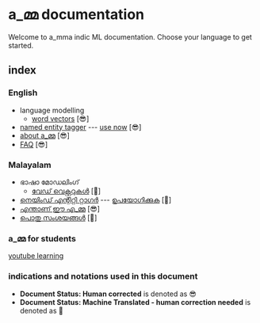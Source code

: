 # a_മ്മ documentation

Welcome to a_mma indic ML documentation. Choose your language to get started. 

## index

### English
* language modelling
	* [word vectors](https://github.com/a-mma/a-mma-documentation/blob/master/docs/01.10_language_modelling/word_vect_en.md)   [😎]
* [named entity tagger](https://github.com/a-mma/a-mma-documentation/blob/master/docs/01_named_entity_recognition/ner_en.md) --- [use now](https://amma-ner-frontend.herokuapp.com/)   [😎]
* [about a_മ്മ](https://github.com/a-mma/a-mma-documentation/blob/master/docs/00_about/about_en.md)   [😎]
* [FAQ](https://github.com/a-mma/a-mma-documentation/blob/master/docs/zz_FAQ/FAQ_en.md)   [😎]


### Malayalam
* ഭാഷാ മോഡലിംഗ്
	* [വേഡ് വെക്റ്ററുകൾ](https://github.com/a-mma/a-mma-documentation/blob/master/docs/01.10_language_modelling/word_vect_ml.md) [🤖]
* [നെയിംഡ് എന്റിറ്റി റ്റാഗര്‍](https://github.com/a-mma/a-mma-documentation/blob/master/docs/01_named_entity_recognition/ner_ml.md) --- [ഉപയോഗിക്കുക](https://amma-ner-frontend.herokuapp.com/)   [🤖]
* [എന്താണ് ഈ എ_മ്മ](https://github.com/a-mma/a-mma-documentation/blob/master/docs/00_about/about_ml.md)   [😎]
* [പൊതു സംശയങ്ങള്‍](https://github.com/a-mma/a-mma-documentation/blob/master/docs/zz_FAQ/FAQ_ml.md)   [🤖]

### a_മ്മ for students
[youtube learning](https://www.youtube.com/channel/UCUvH5zy18T4Q1NNDmwKeorQ)

### indications and notations used in this document
* **Document Status: Human corrected** is denoted as 😎
* **Document Status: Machine Translated - human correction needed** is denoted as 🤖
